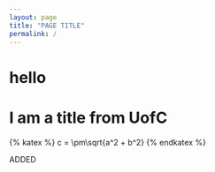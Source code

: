 ```yaml
---
layout: page
title: "PAGE TITLE"
permalink: /
---
```


# hello 
# I am a title from UofC 

{% katex %}
c = \pm\sqrt{a^2 + b^2}
{% endkatex %}

ADDED 

